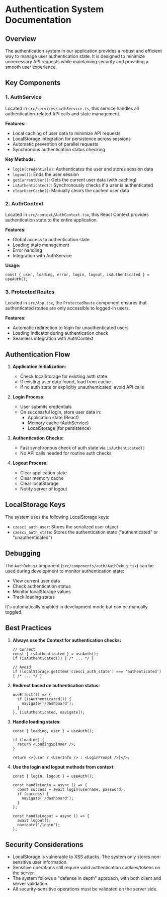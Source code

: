 # Authentication System Documentation

## Overview

The authentication system in our application provides a robust and efficient way to manage user authentication state. It is designed to minimize unnecessary API requests while maintaining security and providing a smooth user experience.

## Key Components

### 1. AuthService

Located in `src/services/authService.ts`, this service handles all authentication-related API calls and state management.

**Features:**
- Local caching of user data to minimize API requests
- LocalStorage integration for persistence across sessions
- Automatic prevention of parallel requests
- Synchronous authentication status checking

**Key Methods:**
- `login(credentials)`: Authenticates the user and stores session data
- `logout()`: Ends the user session
- `getCurrentUser()`: Gets the current user data (with caching)
- `isAuthenticated()`: Synchronously checks if a user is authenticated
- `clearUserCache()`: Manually clears the cached user data

### 2. AuthContext

Located in `src/context/AuthContext.tsx`, this React Context provides authentication state to the entire application.

**Features:**
- Global access to authentication state
- Loading state management
- Error handling
- Integration with AuthService

**Usage:**
```tsx
const { user, loading, error, login, logout, isAuthenticated } = useAuth();
```

### 3. Protected Routes

Located in `src/App.tsx`, the `ProtectedRoute` component ensures that authenticated routes are only accessible to logged-in users.

**Features:**
- Automatic redirection to login for unauthenticated users
- Loading indicator during authentication check
- Seamless integration with AuthContext

## Authentication Flow

1. **Application Initialization:**
   - Check localStorage for existing auth state
   - If existing user data found, load from cache
   - If no auth state or explicitly unauthenticated, avoid API calls

2. **Login Process:**
   - User submits credentials
   - On successful login, store user data in:
     - Application state (React)
     - Memory cache (AuthService)
     - LocalStorage (for persistence)

3. **Authentication Checks:**
   - Fast synchronous check of auth state via `isAuthenticated()`
   - No API calls needed for routine auth checks

4. **Logout Process:**
   - Clear application state
   - Clear memory cache
   - Clear localStorage
   - Notify server of logout

## LocalStorage Keys

The system uses the following LocalStorage keys:

- `czesci_auth_user`: Stores the serialized user object
- `czesci_auth_state`: Stores the authentication state ("authenticated" or "unauthenticated")

## Debugging

The `AuthDebug` component (`src/components/auth/AuthDebug.tsx`) can be used during development to monitor authentication state:

- View current user data
- Check authentication status
- Monitor localStorage values
- Track loading states

It's automatically enabled in development mode but can be manually toggled.

## Best Practices

1. **Always use the Context for authentication checks:**
   ```tsx
   // Correct
   const { isAuthenticated } = useAuth();
   if (isAuthenticated()) { /* ... */ }
   
   // Avoid
   if (localStorage.getItem('czesci_auth_state') === 'authenticated') { /* ... */ }
   ```

2. **Redirect based on authentication status:**
   ```tsx
   useEffect(() => {
     if (isAuthenticated()) {
       navigate('/dashboard');
     }
   }, [isAuthenticated, navigate]);
   ```

3. **Handle loading states:**
   ```tsx
   const { loading, user } = useAuth();
   
   if (loading) {
     return <LoadingSpinner />;
   }
   
   return <>{user ? <UserInfo /> : <LoginPrompt />}</>;
   ```

4. **Use the login and logout methods from context:**
   ```tsx
   const { login, logout } = useAuth();
   
   const handleLogin = async () => {
     const success = await login(username, password);
     if (success) {
       navigate('/dashboard');
     }
   };
   
   const handleLogout = async () => {
     await logout();
     navigate('/login');
   };
   ```

## Security Considerations

- LocalStorage is vulnerable to XSS attacks. The system only stores non-sensitive user information.
- Sensitive operations still require valid authentication cookies/tokens on the server.
- The system follows a "defense in depth" approach, with both client and server validation.
- All security-sensitive operations must be validated on the server side. 